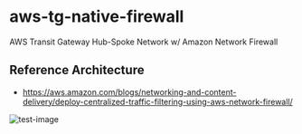 # aws-tg-native-firewall
AWS Transit Gateway Hub-Spoke Network w/ Amazon Network Firewall

## Reference Architecture

- https://aws.amazon.com/blogs/networking-and-content-delivery/deploy-centralized-traffic-filtering-using-aws-network-firewall/

![test-image](https://d2908q01vomqb2.cloudfront.net/5b384ce32d8cdef02bc3a139d4cac0a22bb029e8/2021/06/18/figure4.png)

